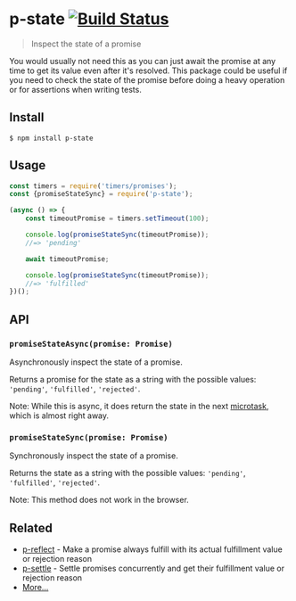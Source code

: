 # p-state [![Build Status](https://github.com/sindresorhus/p-state/workflows/CI/badge.svg?branch=master)](https://github.com/sindresorhus/p-state/actions?query=branch%3Amaster+workflow%3ACI)

> Inspect the state of a promise

You would usually not need this as you can just await the promise at any time to get its value even after it's resolved. This package could be useful if you need to check the state of the promise before doing a heavy operation or for assertions when writing tests.

## Install

```
$ npm install p-state
```

## Usage

```js
const timers = require('timers/promises');
const {promiseStateSync} = require('p-state');

(async () => {
	const timeoutPromise = timers.setTimeout(100);

	console.log(promiseStateSync(timeoutPromise));
	//=> 'pending'

	await timeoutPromise;

	console.log(promiseStateSync(timeoutPromise));
	//=> 'fulfilled'
})();
```

## API

### `promiseStateAsync(promise: Promise)`

Asynchronously inspect the state of a promise.

Returns a promise for the state as a string with the possible values: `'pending'`, `'fulfilled'`, `'rejected'`.

Note: While this is async, it does return the state in the next [microtask](https://developer.mozilla.org/en-US/docs/Web/API/HTML_DOM_API/Microtask_guide), which is almost right away.

### `promiseStateSync(promise: Promise)`

Synchronously inspect the state of a promise.

Returns the state as a string with the possible values: `'pending'`, `'fulfilled'`, `'rejected'`.

Note: This method does not work in the browser.

## Related

- [p-reflect](https://github.com/sindresorhus/p-reflect) - Make a promise always fulfill with its actual fulfillment value or rejection reason
- [p-settle](https://github.com/sindresorhus/p-settle) - Settle promises concurrently and get their fulfillment value or rejection reason
- [More…](https://github.com/sindresorhus/promise-fun)
